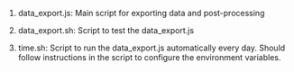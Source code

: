 1. data_export.js:	Main script for exporting data and post-processing

2. data_export.sh:	Script to test the data_export.js

3. time.sh: 		Script to run the data_export.js automatically every day.
					Should follow instructions in the script to configure the environment variables.